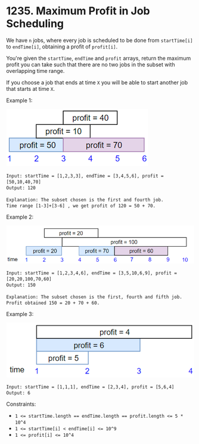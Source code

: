 # 1235. Maximum Profit in Job Scheduling

We have `n` jobs, where every job is scheduled to be done from `startTime[i]` to `endTime[i]`, obtaining a profit of `profit[i]`.

You're given the `startTime`, `endTime` and `profit` arrays, return the maximum profit you can take such that there are no two jobs in the subset with overlapping time range.

If you choose a job that ends at time `X` you will be able to start another job that starts at time `X`.

Example 1:

![](example_1.png)

    Input: startTime = [1,2,3,3], endTime = [3,4,5,6], profit = [50,10,40,70]
    Output: 120

    Explanation: The subset chosen is the first and fourth job.
    Time range [1-3]+[3-6] , we get profit of 120 = 50 + 70.

Example 2:

![](example_2.png)

    Input: startTime = [1,2,3,4,6], endTime = [3,5,10,6,9], profit = [20,20,100,70,60]
    Output: 150
    
    Explanation: The subset chosen is the first, fourth and fifth job.
    Profit obtained 150 = 20 + 70 + 60.

Example 3:

![](example_3.png)

    Input: startTime = [1,1,1], endTime = [2,3,4], profit = [5,6,4]
    Output: 6

Constraints:

- `1 <= startTime.length == endTime.length == profit.length <= 5 * 10^4`
- `1 <= startTime[i] < endTime[i] <= 10^9`
- `1 <= profit[i] <= 10^4`